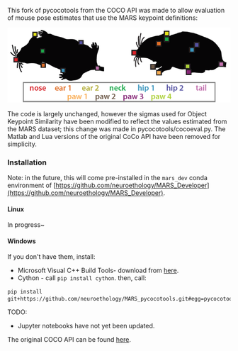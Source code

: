 This fork of pycocotools from the COCO API was made to allow evaluation of mouse pose estimates that use the MARS keypoint definitions:

![](MARS_kpt_reference.png)

The code is largely unchanged, however the sigmas used for Object Keypoint Similarity have been modified to reflect the values estimated from the MARS dataset; this change was made in pycocotools/cocoeval.py. The Matlab and Lua versions of the original CoCo API have been removed for simplicity.

### Installation
Note: in the future, this will come pre-installed in the `mars_dev` conda environment of [https://github.com/neuroethology/MARS_Developer](https://github.com/neuroethology/MARS_Developer).

#### Linux
In progress~

#### Windows
If you don't have them, install:
* Microsoft Visual C++ Build Tools- download from [here](https://visualstudio.microsoft.com/visual-cpp-build-tools/).
* Cython - call `pip install cython`.
then, call:
```
pip install git+https://github.com/neuroethology/MARS_pycocotools.git#egg=pycocotools^&subdirectory=PythonAPI
```

TODO:
* Jupyter notebooks have not yet been updated.

The original COCO API can be found [here](https://github.com/cocodataset/cocoapi).

